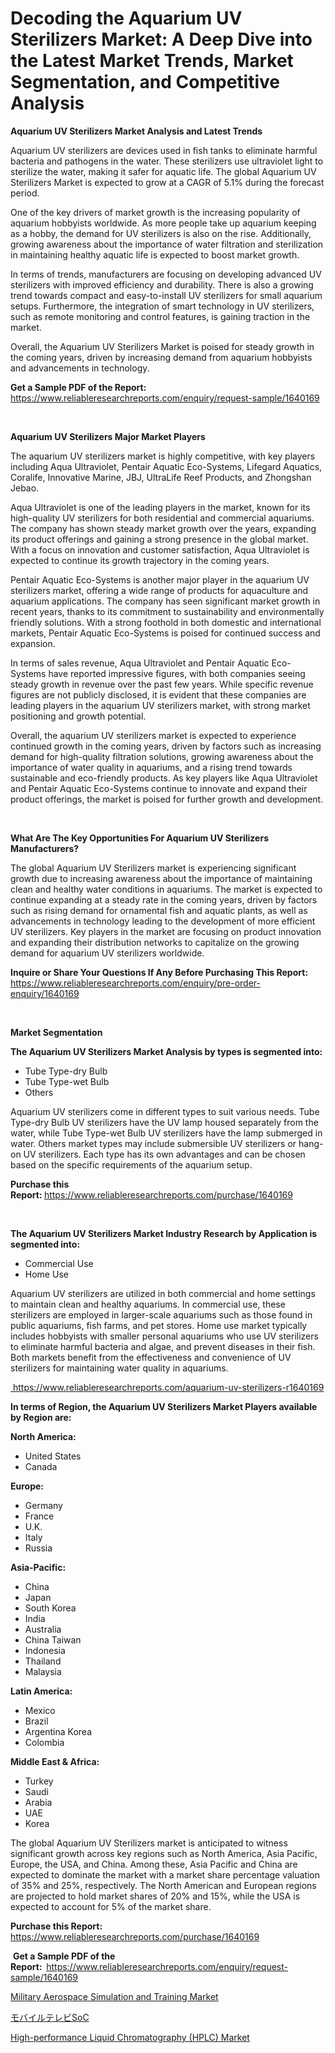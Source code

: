 <p><h1>Decoding the Aquarium UV Sterilizers Market: A Deep Dive into the Latest Market Trends, Market Segmentation, and Competitive Analysis</h1></p><p><strong>Aquarium UV Sterilizers Market Analysis and Latest Trends</strong></p>
<p><p>Aquarium UV sterilizers are devices used in fish tanks to eliminate harmful bacteria and pathogens in the water. These sterilizers use ultraviolet light to sterilize the water, making it safer for aquatic life. The global Aquarium UV Sterilizers Market is expected to grow at a CAGR of 5.1% during the forecast period. </p><p>One of the key drivers of market growth is the increasing popularity of aquarium hobbyists worldwide. As more people take up aquarium keeping as a hobby, the demand for UV sterilizers is also on the rise. Additionally, growing awareness about the importance of water filtration and sterilization in maintaining healthy aquatic life is expected to boost market growth.</p><p>In terms of trends, manufacturers are focusing on developing advanced UV sterilizers with improved efficiency and durability. There is also a growing trend towards compact and easy-to-install UV sterilizers for small aquarium setups. Furthermore, the integration of smart technology in UV sterilizers, such as remote monitoring and control features, is gaining traction in the market.</p><p>Overall, the Aquarium UV Sterilizers Market is poised for steady growth in the coming years, driven by increasing demand from aquarium hobbyists and advancements in technology.</p></p>
<p><strong>Get a Sample PDF of the Report:&nbsp;</strong> <a href="https://www.reliableresearchreports.com/enquiry/request-sample/1640169">https://www.reliableresearchreports.com/enquiry/request-sample/1640169</a></p>
<p>&nbsp;</p>
<p><strong>Aquarium UV Sterilizers Major Market Players</strong></p>
<p><p>The aquarium UV sterilizers market is highly competitive, with key players including Aqua Ultraviolet, Pentair Aquatic Eco-Systems, Lifegard Aquatics, Coralife, Innovative Marine, JBJ, UltraLife Reef Products, and Zhongshan Jebao. </p><p>Aqua Ultraviolet is one of the leading players in the market, known for its high-quality UV sterilizers for both residential and commercial aquariums. The company has shown steady market growth over the years, expanding its product offerings and gaining a strong presence in the global market. With a focus on innovation and customer satisfaction, Aqua Ultraviolet is expected to continue its growth trajectory in the coming years.</p><p>Pentair Aquatic Eco-Systems is another major player in the aquarium UV sterilizers market, offering a wide range of products for aquaculture and aquarium applications. The company has seen significant market growth in recent years, thanks to its commitment to sustainability and environmentally friendly solutions. With a strong foothold in both domestic and international markets, Pentair Aquatic Eco-Systems is poised for continued success and expansion.</p><p>In terms of sales revenue, Aqua Ultraviolet and Pentair Aquatic Eco-Systems have reported impressive figures, with both companies seeing steady growth in revenue over the past few years. While specific revenue figures are not publicly disclosed, it is evident that these companies are leading players in the aquarium UV sterilizers market, with strong market positioning and growth potential.</p><p>Overall, the aquarium UV sterilizers market is expected to experience continued growth in the coming years, driven by factors such as increasing demand for high-quality filtration solutions, growing awareness about the importance of water quality in aquariums, and a rising trend towards sustainable and eco-friendly products. As key players like Aqua Ultraviolet and Pentair Aquatic Eco-Systems continue to innovate and expand their product offerings, the market is poised for further growth and development.</p></p>
<p>&nbsp;</p>
<p><strong>What Are The Key Opportunities For Aquarium UV Sterilizers Manufacturers?</strong></p>
<p><p>The global Aquarium UV Sterilizers market is experiencing significant growth due to increasing awareness about the importance of maintaining clean and healthy water conditions in aquariums. The market is expected to continue expanding at a steady rate in the coming years, driven by factors such as rising demand for ornamental fish and aquatic plants, as well as advancements in technology leading to the development of more efficient UV sterilizers. Key players in the market are focusing on product innovation and expanding their distribution networks to capitalize on the growing demand for aquarium UV sterilizers worldwide.</p></p>
<p><strong>Inquire or Share Your Questions If Any Before Purchasing This Report:</strong> <a href="https://www.reliableresearchreports.com/enquiry/pre-order-enquiry/1640169">https://www.reliableresearchreports.com/enquiry/pre-order-enquiry/1640169</a></p>
<p>&nbsp;</p>
<p><strong>Market Segmentation</strong></p>
<p><strong>The Aquarium UV Sterilizers Market Analysis by types is segmented into:</strong></p>
<p><ul><li>Tube Type-dry Bulb</li><li>Tube Type-wet Bulb</li><li>Others</li></ul></p>
<p><p>Aquarium UV sterilizers come in different types to suit various needs. Tube Type-dry Bulb UV sterilizers have the UV lamp housed separately from the water, while Tube Type-wet Bulb UV sterilizers have the lamp submerged in water. Others market types may include submersible UV sterilizers or hang-on UV sterilizers. Each type has its own advantages and can be chosen based on the specific requirements of the aquarium setup.</p></p>
<p><strong>Purchase this Report:&nbsp;</strong><a href="https://www.reliableresearchreports.com/purchase/1640169">https://www.reliableresearchreports.com/purchase/1640169</a></p>
<p>&nbsp;</p>
<p><strong>The Aquarium UV Sterilizers Market Industry Research by Application is segmented into:</strong></p>
<p><ul><li>Commercial Use</li><li>Home Use</li></ul></p>
<p><p>Aquarium UV sterilizers are utilized in both commercial and home settings to maintain clean and healthy aquariums. In commercial use, these sterilizers are employed in larger-scale aquariums such as those found in public aquariums, fish farms, and pet stores. Home use market typically includes hobbyists with smaller personal aquariums who use UV sterilizers to eliminate harmful bacteria and algae, and prevent diseases in their fish. Both markets benefit from the effectiveness and convenience of UV sterilizers for maintaining water quality in aquariums.</p></p>
<p><a href="https://www.reliableresearchreports.com/aquarium-uv-sterilizers-r1640169">&nbsp;https://www.reliableresearchreports.com/aquarium-uv-sterilizers-r1640169</a></p>
<p><strong>In terms of Region, the Aquarium UV Sterilizers Market Players available by Region are:</strong></p>
<p>
    <p> <strong> North America: </strong>
        <ul>
            <li>United States</li>
            <li>Canada</li>
        </ul>
        </p> 
    <p> <strong> Europe: </strong>
        <ul>
            <li>Germany</li>
            <li>France</li>
            <li>U.K.</li>
            <li>Italy</li>
            <li>Russia</li>
        </ul>
        </p> 
    <p> <strong> Asia-Pacific: </strong>
        <ul>
            <li>China</li>
            <li>Japan</li>
            <li>South Korea</li>
            <li>India</li>
            <li>Australia</li>
            <li>China Taiwan</li>
            <li>Indonesia</li>
            <li>Thailand</li>
            <li>Malaysia</li>
        </ul>
        </p> 
    <p> <strong> Latin America: </strong>
        <ul>
            <li>Mexico</li>
            <li>Brazil</li>
            <li>Argentina Korea</li>
            <li>Colombia</li>
        </ul>
        </p> 
    <p> <strong> Middle East & Africa: </strong>
        <ul>
            <li>Turkey</li>
            <li>Saudi</li>
            <li>Arabia</li>
            <li>UAE</li>
            <li>Korea</li>
        </ul>
    </p>
    </p>
<p><p>The global Aquarium UV Sterilizers market is anticipated to witness significant growth across key regions such as North America, Asia Pacific, Europe, the USA, and China. Among these, Asia Pacific and China are expected to dominate the market with a market share percentage valuation of 35% and 25%, respectively. The North American and European regions are projected to hold market shares of 20% and 15%, while the USA is expected to account for 5% of the market share.</p></p>
<p><strong>Purchase this Report: </strong><a href="https://www.reliableresearchreports.com/purchase/1640169">https://www.reliableresearchreports.com/purchase/1640169</a></p>
<p>&nbsp;<strong>Get a Sample PDF of the Report:&nbsp;&nbsp;</strong><a href="https://www.reliableresearchreports.com/enquiry/request-sample/1640169">https://www.reliableresearchreports.com/enquiry/request-sample/1640169</a></p>
<p><strong></strong></p>
<p><p><a href="https://github.com/qrkceaah30/Market-Research-Report-List-1/blob/main/military-aerospace-simulation-and-training-market.md">Military Aerospace Simulation and Training Market</a></p><p><a href="https://github.com/CarlieShields/Market-Research-Report-List-1/blob/main/5266986171341.md">モバイルテレビSoC</a></p><p><a href="https://github.com/caicuccucga/Market-Research-Report-List-1/blob/main/high-performance-liquid-chromatography-hplc-market.md">High-performance Liquid Chromatography (HPLC) Market</a></p></p>